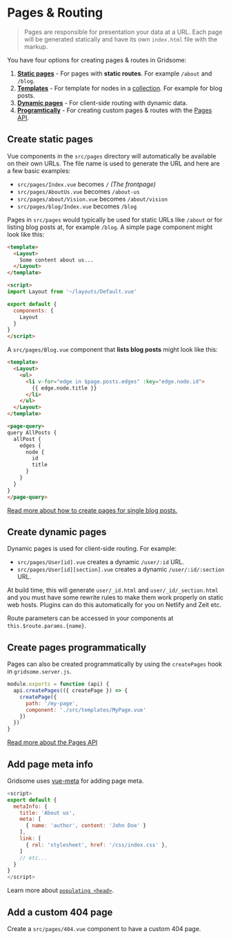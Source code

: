 # Pages & Routing

> Pages are responsible for presentation your data at a URL. Each page will be generated statically and have its own `index.html` file with the markup.

You have four options for creating pages & routes in Gridsome:

1. **[Static pages](#create-static-pages)** - For pages with **static routes**. For example `/about` and `/blog`.
2. **[Templates](/docs/templates)** - For template for nodes in a [collection](/docs/collections). For example for blog posts.
3. **[Dynamic pages](#create-dynamic-pages)** - For client-side routing with dynamic data.
3. **[Programtically](#create-pages-programmatically)** - For creating custom pages & routes with the [Pages API](/docs/pages-api).


## Create static pages

Vue components in the `src/pages` directory will automatically be available on their own URLs. The file name is used to generate the URL and here are a few basic examples:

- `src/pages/Index.vue` becomes `/` *(The frontpage)*
- `src/pages/AboutUs.vue` becomes `/about-us`
- `src/pages/about/Vision.vue` becomes `/about/vision`
- `src/pages/blog/Index.vue` becomes `/blog`

Pages in `src/pages` would typically be used for static URLs like `/about` or for listing blog posts at, for example `/blog`. A simple page component might look like this:

```html
<template>
  <Layout>
    Some content about us...
  </Layout>
</template>

<script>
import Layout from '~/layouts/Default.vue'

export default {
  components: {
    Layout
  }
}
</script>
```

A `src/pages/Blog.vue` component that **lists blog posts** might look like this:

```html
<template>
  <Layout>
    <ul>
      <li v-for="edge in $page.posts.edges" :key="edge.node.id">
        {{ edge.node.title }}
      </li>
    </ul>
  </Layout>
</template>

<page-query>
query AllPosts {
  allPost {
    edges {
      node {
        id
        title
      }
    }
  }
}
</page-query>
```

[Read more about how to create pages for single blog posts.](/docs/collections)

## Create dynamic pages

Dynamic pages is used for client-side routing. For example:

- `src/pages/User[id].vue` creates a dynamic `/user/:id` URL.
- `src/pages/User[id][section].vue` creates a dynamic `/user/:id/:section` URL.

At build time, this will generate `user/_id.html` and `user/_id/_section.html` and you must have some rewrite rules to make them work properly on static web hosts. Plugins can do this automatically for you on Netlify and Zeit etc.

Route parameters can be accessed in your components at `this.$route.params.{name}`.

## Create pages programmatically

Pages can also be created programmatically by using the `createPages` hook in `gridsome.server.js`.

```js
module.exports = function (api) {
  api.createPages(({ createPage }) => {
    createPage({
      path: '/my-page',
      component: './src/templates/MyPage.vue'
    })
  })
}
```

[Read more about the Pages API](/docs/pages-api)

## Add page meta info
Gridsome uses [vue-meta](https://vue-meta.nuxtjs.org/) for adding page meta.

```js
<script>
export default {
  metaInfo: {
    title: 'About us',
    meta: [
      { name: 'author', content: 'John Doe' }
    ],
    link: [
      { rel: 'stylesheet', href: '/css/index.css' },
    ]
    // etc...
  }
}
</script>
```

Learn more about [`populating <head>`](/docs/head).


## Add a custom 404 page

Create a `src/pages/404.vue` component to have a custom 404 page.

